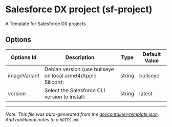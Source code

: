 
# Salesforce DX project (sf-project)

A Template for Salesforce DX projects

## Options

| Options Id | Description | Type | Default Value |
|-----|-----|-----|-----|
| imageVariant | Debian version (use bullseye on local arm64/Apple Silicon): | string | bullseye |
| version | Select the Salesforce CLI version to install: | string | latest |



---

_Note: This file was auto-generated from the [devcontainer-template.json](https://github.com/jayree/devcontainer-templates/blob/main/src/sf-project/devcontainer-template.json).  Add additional notes to a `NOTES.md`._
